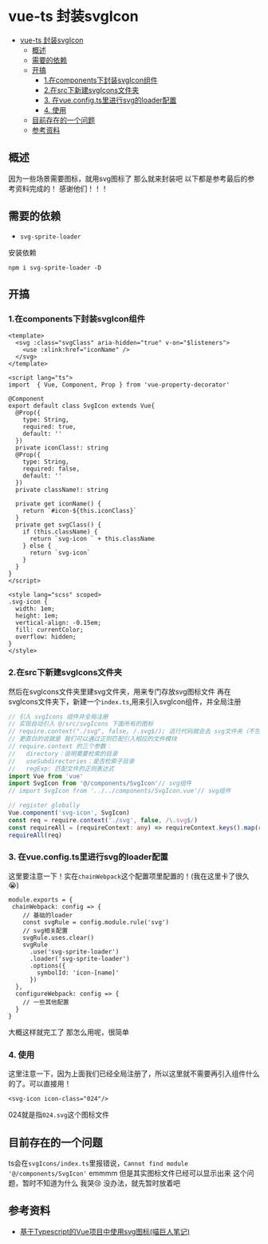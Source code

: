 # vue-ts 封装svgIcon
<!-- TOC -->

- [vue-ts 封装svgIcon](#vue-ts-%e5%b0%81%e8%a3%85svgicon)
  - [概述](#%e6%a6%82%e8%bf%b0)
  - [需要的依赖](#%e9%9c%80%e8%a6%81%e7%9a%84%e4%be%9d%e8%b5%96)
  - [开搞](#%e5%bc%80%e6%90%9e)
    - [1.在components下封装svgIcon组件](#1%e5%9c%a8components%e4%b8%8b%e5%b0%81%e8%a3%85svgicon%e7%bb%84%e4%bb%b6)
    - [2.在src下新建svgIcons文件夹](#2%e5%9c%a8src%e4%b8%8b%e6%96%b0%e5%bb%basvgicons%e6%96%87%e4%bb%b6%e5%a4%b9)
    - [3. 在vue.config.ts里进行svg的loader配置](#3-%e5%9c%a8vueconfigts%e9%87%8c%e8%bf%9b%e8%a1%8csvg%e7%9a%84loader%e9%85%8d%e7%bd%ae)
    - [4. 使用](#4-%e4%bd%bf%e7%94%a8)
  - [目前存在的一个问题](#%e7%9b%ae%e5%89%8d%e5%ad%98%e5%9c%a8%e7%9a%84%e4%b8%80%e4%b8%aa%e9%97%ae%e9%a2%98)
  - [参考资料](#%e5%8f%82%e8%80%83%e8%b5%84%e6%96%99)

<!-- /TOC -->
## 概述

因为一些场景需要图标，就用svg图标了
那么就来封装吧
以下都是参考最后的参考资料完成的！ 感谢他们！！！

## 需要的依赖

- `svg-sprite-loader`

安装依赖

```node
npm i svg-sprite-loader -D
```

## 开搞

### 1.在components下封装svgIcon组件

```
<template>
  <svg :class="svgClass" aria-hidden="true" v-on="$listeners">
    <use :xlink:href="iconName" />
  </svg>
</template>

<script lang="ts">
import  { Vue, Component, Prop } from 'vue-property-decorator'

@Component
export default class SvgIcon extends Vue{
  @Prop({
    type: String,
    required: true,
    default: ''
  }) 
  private iconClass!: string
  @Prop({
    type: String,
    required: false,
    default: ''
  }) 
  private className!: string
  
  private get iconName() {
    return `#icon-${this.iconClass}`
  }
  private get svgClass() {
    if (this.className) {
      return `svg-icon ` + this.className
    } else {
      return `svg-icon`
    }
  }
}
</script>

<style lang="scss" scoped>
.svg-icon {
  width: 1em;
  height: 1em;
  vertical-align: -0.15em;
  fill: currentColor;
  overflow: hidden;
}
</style>
```

### 2.在src下新建svgIcons文件夹
然后在svgIcons文件夹里建svg文件夹，用来专门存放svg图标文件
再在svgIcons文件夹下，新建一个`index.ts`,用来引入svgIcon组件，并全局注册

```typescript
// 引入 svgIcons 组件并全局注册
// 实现自动引入 @/src/svgIcons 下面所有的图标
// require.context("./svg", false, /.svg$/); 这行代码就会去 svg文件夹（不包含子目录）下面的找所有文件名以 .svg结尾的文件能被 require 的文件。 
// 更直白的说就是 我们可以通过正则匹配引入相应的文件模块
// require.context 的三个参数：
//   directory：说明需要检索的目录
//   useSubdirectories：是否检索子目录
//   regExp: 匹配文件的正则表达式
import Vue from 'vue'
import SvgIcon from '@/components/SvgIcon'// svg组件
// import SvgIcon from '../../components/SvgIcon.vue'// svg组件

// register globally
Vue.component('svg-icon', SvgIcon)
const req = require.context('./svg', false, /\.svg$/)
const requireAll = (requireContext: any) => requireContext.keys().map(requireContext)
requireAll(req)
```

### 3. 在vue.config.ts里进行svg的loader配置
这里要注意一下！实在`chainWebpack`这个配置项里配置的！(我在这里卡了很久:sob:)

```node
module.exports = {
 chainWebpack: config => {
    // 基础的loader
    const svgRule = config.module.rule('svg')
    // svg相关配置
    svgRule.uses.clear()
    svgRule
      .use('svg-sprite-loader')
      .loader('svg-sprite-loader')
      .options({
        symbolId: 'icon-[name]'
      })
  },
  configureWebpack: config => {
    // 一些其他配置
  }
}
```
大概这样就完工了
那怎么用呢，很简单
### 4. 使用
这里注意一下，因为上面我们已经全局注册了，所以这里就不需要再引入组件什么的了。可以直接用！
```
<svg-icon icon-class="024"/>
```
024就是指`024.svg`这个图标文件
## 目前存在的一个问题
ts会在`svgIcons/index.ts`里报错说，`Cannot find module '@/components/SvgIcon'`
emmmm  但是其实图标文件已经可以显示出来
这个问题，暂时不知道为什么
我哭:cry:
没办法，就先暂时放着吧
## 参考资料
- [基于Typescript的Vue项目中使用svg图标(喵巨人笔记)](http://www.wmm66.com/index/article/detail/id/108.html)
